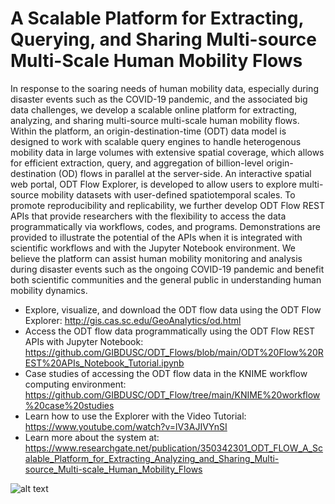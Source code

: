 # A Scalable Platform for Extracting, Querying, and Sharing Multi-source Multi-Scale Human Mobility Flows

In response to the soaring needs of human mobility data, especially during disaster events such as the COVID-19 pandemic, and the associated big data challenges, we develop a scalable online platform for extracting, analyzing, and sharing multi-source multi-scale human mobility flows. Within the platform, an origin-destination-time (ODT) data model is designed to work with scalable query engines to handle heterogenous mobility data in large volumes with extensive spatial coverage, which allows for efficient extraction, query, and aggregation of billion-level origin-destination (OD) flows in parallel at the server-side. An interactive spatial web portal, ODT Flow Explorer, is developed to allow users to explore multi-source mobility datasets with user-defined spatiotemporal scales. To promote reproducibility and replicability, we further develop ODT Flow REST APIs that provide researchers with the flexibility to access the data programmatically via workflows, codes, and programs. Demonstrations are provided to illustrate the potential of the APIs when it is integrated with scientific workflows and with the Jupyter Notebook environment. We believe the platform can assist human mobility monitoring and analysis during disaster events such as the ongoing COVID-19 pandemic and benefit both scientific communities and the general public in understanding human mobility dynamics.

* Explore, visualize, and download the ODT flow data using the ODT Flow Explorer: http://gis.cas.sc.edu/GeoAnalytics/od.html
* Access the ODT flow data programmatically using the ODT Flow REST APIs with Jupyter Notebook: https://github.com/GIBDUSC/ODT_Flows/blob/main/ODT%20Flow%20REST%20APIs_Notebook_Tutorial.ipynb
* Case studies of accessing the ODT flow data in the KNIME workflow computing environment: https://github.com/GIBDUSC/ODT_Flow/tree/main/KNIME%20workflow%20case%20studies
* Learn how to use the Explorer with the Video Tutorial: https://www.youtube.com/watch?v=lV3AJIVYnSI
* Learn more about the system at: https://www.researchgate.net/publication/350342301_ODT_FLOW_A_Scalable_Platform_for_Extracting_Analyzing_and_Sharing_Multi-source_Multi-scale_Human_Mobility_Flows


![alt text](http://gis.cas.sc.edu/gibd/wp-content/uploads/2020/11/ODT2.png)
